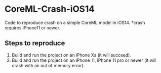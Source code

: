 # CoreML-Crash-iOS14
Code to reproduce crash on a simple CoreML model in iOS14. *crash requires iPhone11 or newer.

## Steps to reproduce
1. Build and run the project on an iPhone Xs (it will succeed).
2. Build and run the project on an iPhone 11, iPhone 11 pro or newer (it will crash with an out of memory error).
